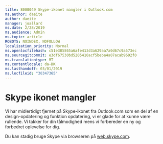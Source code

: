 ```yaml
---
title: 8000049 Skype-ikonet mangler i Outlook.com
ms.author: daeite
author: daeite
manager: joallard
ms.date: 2/28/2019
ms.audience: Admin
ms.topic: article
ROBOTS: NOINDEX, NOFOLLOW
localization_priority: Normal
ms.openlocfilehash: c51e305865a6afe413d3a629aa7a0d67c9a573ec
ms.sourcegitcommit: e3df67530bd5205410acf5beba4a07acab9692f0
ms.translationtype: MT
ms.contentlocale: da-DK
ms.lasthandoff: 03/01/2019
ms.locfileid: "30347365"
---
```

# <a name="skype-icon-missing"></a>Skype ikonet mangler

Vi har midlertidigt fjernet på Skype-ikonet fra Outlook.com som en del af en design-opdatering og funktion opdatering, vi er glade for at kunne være rullende. Vi takker for din tålmodighed mens vi forbereder en ny og forbedret oplevelse for dig.

Du kan stadig bruge Skype via browseren på [web.skype.com](https://web.skype.com).